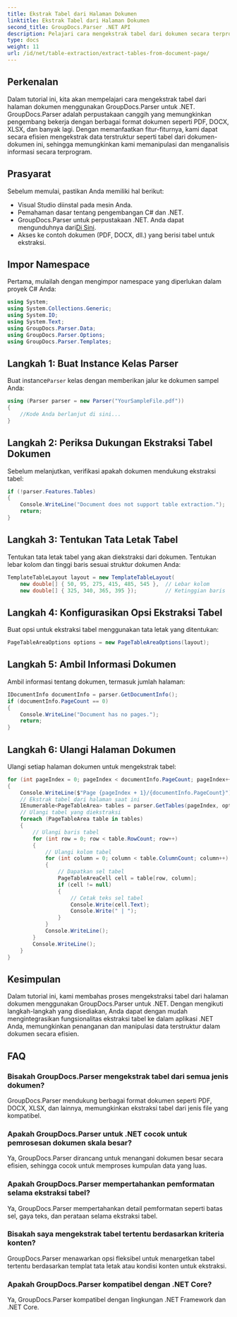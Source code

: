 ```yaml
---
title: Ekstrak Tabel dari Halaman Dokumen
linktitle: Ekstrak Tabel dari Halaman Dokumen
second_title: GroupDocs.Parser .NET API
description: Pelajari cara mengekstrak tabel dari dokumen secara terprogram menggunakan GroupDocs.Parser untuk .NET. Tutorial komprehensif ini memberikan panduan langkah demi langkah.
type: docs
weight: 11
url: /id/net/table-extraction/extract-tables-from-document-page/
---
```

## Perkenalan
Dalam tutorial ini, kita akan mempelajari cara mengekstrak tabel dari halaman dokumen menggunakan GroupDocs.Parser untuk .NET. GroupDocs.Parser adalah perpustakaan canggih yang memungkinkan pengembang bekerja dengan berbagai format dokumen seperti PDF, DOCX, XLSX, dan banyak lagi. Dengan memanfaatkan fitur-fiturnya, kami dapat secara efisien mengekstrak data terstruktur seperti tabel dari dokumen-dokumen ini, sehingga memungkinkan kami memanipulasi dan menganalisis informasi secara terprogram.
## Prasyarat
Sebelum memulai, pastikan Anda memiliki hal berikut:
- Visual Studio diinstal pada mesin Anda.
- Pemahaman dasar tentang pengembangan C# dan .NET.
-  GroupDocs.Parser untuk perpustakaan .NET. Anda dapat mengunduhnya dari[Di Sini](https://releases.groupdocs.com/parser/net/).
- Akses ke contoh dokumen (PDF, DOCX, dll.) yang berisi tabel untuk ekstraksi.

## Impor Namespace
Pertama, mulailah dengan mengimpor namespace yang diperlukan dalam proyek C# Anda:
```csharp
using System;
using System.Collections.Generic;
using System.IO;
using System.Text;
using GroupDocs.Parser.Data;
using GroupDocs.Parser.Options;
using GroupDocs.Parser.Templates;
```
## Langkah 1: Buat Instance Kelas Parser
 Buat instance`Parser` kelas dengan memberikan jalur ke dokumen sampel Anda:
```csharp
using (Parser parser = new Parser("YourSampleFile.pdf"))
{
    //Kode Anda berlanjut di sini...
}
```
## Langkah 2: Periksa Dukungan Ekstraksi Tabel Dokumen
Sebelum melanjutkan, verifikasi apakah dokumen mendukung ekstraksi tabel:
```csharp
if (!parser.Features.Tables)
{
    Console.WriteLine("Document does not support table extraction.");
    return;
}
```
## Langkah 3: Tentukan Tata Letak Tabel
Tentukan tata letak tabel yang akan diekstraksi dari dokumen. Tentukan lebar kolom dan tinggi baris sesuai struktur dokumen Anda:
```csharp
TemplateTableLayout layout = new TemplateTableLayout(
    new double[] { 50, 95, 275, 415, 485, 545 },  // Lebar kolom
    new double[] { 325, 340, 365, 395 });         // Ketinggian baris
```
## Langkah 4: Konfigurasikan Opsi Ekstraksi Tabel
Buat opsi untuk ekstraksi tabel menggunakan tata letak yang ditentukan:
```csharp
PageTableAreaOptions options = new PageTableAreaOptions(layout);
```
## Langkah 5: Ambil Informasi Dokumen
Ambil informasi tentang dokumen, termasuk jumlah halaman:
```csharp
IDocumentInfo documentInfo = parser.GetDocumentInfo();
if (documentInfo.PageCount == 0)
{
    Console.WriteLine("Document has no pages.");
    return;
}
```
## Langkah 6: Ulangi Halaman Dokumen
Ulangi setiap halaman dokumen untuk mengekstrak tabel:
```csharp
for (int pageIndex = 0; pageIndex < documentInfo.PageCount; pageIndex++)
{
    Console.WriteLine($"Page {pageIndex + 1}/{documentInfo.PageCount}");
    // Ekstrak tabel dari halaman saat ini
    IEnumerable<PageTableArea> tables = parser.GetTables(pageIndex, options);
    // Ulangi tabel yang diekstraksi
    foreach (PageTableArea table in tables)
    {
        // Ulangi baris tabel
        for (int row = 0; row < table.RowCount; row++)
        {
            // Ulangi kolom tabel
            for (int column = 0; column < table.ColumnCount; column++)
            {
                // Dapatkan sel tabel
                PageTableAreaCell cell = table[row, column];
                if (cell != null)
                {
                    // Cetak teks sel tabel
                    Console.Write(cell.Text);
                    Console.Write(" | ");
                }
            }
            Console.WriteLine();
        }
        Console.WriteLine();
    }
}
```

## Kesimpulan
Dalam tutorial ini, kami membahas proses mengekstraksi tabel dari halaman dokumen menggunakan GroupDocs.Parser untuk .NET. Dengan mengikuti langkah-langkah yang disediakan, Anda dapat dengan mudah mengintegrasikan fungsionalitas ekstraksi tabel ke dalam aplikasi .NET Anda, memungkinkan penanganan dan manipulasi data terstruktur dalam dokumen secara efisien.

## FAQ
### Bisakah GroupDocs.Parser mengekstrak tabel dari semua jenis dokumen?
GroupDocs.Parser mendukung berbagai format dokumen seperti PDF, DOCX, XLSX, dan lainnya, memungkinkan ekstraksi tabel dari jenis file yang kompatibel.
### Apakah GroupDocs.Parser untuk .NET cocok untuk pemrosesan dokumen skala besar?
Ya, GroupDocs.Parser dirancang untuk menangani dokumen besar secara efisien, sehingga cocok untuk memproses kumpulan data yang luas.
### Apakah GroupDocs.Parser mempertahankan pemformatan selama ekstraksi tabel?
Ya, GroupDocs.Parser mempertahankan detail pemformatan seperti batas sel, gaya teks, dan perataan selama ekstraksi tabel.
### Bisakah saya mengekstrak tabel tertentu berdasarkan kriteria konten?
GroupDocs.Parser menawarkan opsi fleksibel untuk menargetkan tabel tertentu berdasarkan templat tata letak atau kondisi konten untuk ekstraksi.
### Apakah GroupDocs.Parser kompatibel dengan .NET Core?
Ya, GroupDocs.Parser kompatibel dengan lingkungan .NET Framework dan .NET Core.